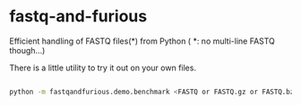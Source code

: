 # fastq-and-furious

Efficient handling of FASTQ files(*) from Python ( *: no multi-line FASTQ though...)


There is a little utility to try it out on your own files.

```bash

python -m fastqandfurious.demo.benchmark <FASTQ or FASTQ.gz or FASTQ.bz2 file>

```